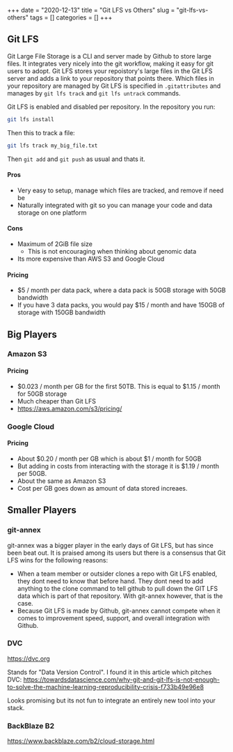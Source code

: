 +++ 
date = "2020-12-13"
title = "Git LFS vs Others"
slug = "git-lfs-vs-others" 
tags = []
categories = []
+++


## Git LFS 

Git Large File Storage is a CLI and server made by Github to store large files. It integrates very nicely into the git workflow, making it easy for git users to adopt. Git LFS stores your repoistory's large files in the Git LFS server and adds a link to your repository that points there. Which files in your repository are managed by Git LFS is specified in `.gitattributes` and manages by `git lfs track` and `git lfs untrack` commands.

Git LFS is enabled and disabled per repository. In the repository you run:

```sh
git lfs install
```

Then this to track a file:

```sh
git lfs track my_big_file.txt
```

Then `git add` and `git push` as usual and thats it.

#### Pros
- Very easy to setup, manage which files are tracked, and remove if need be
- Naturally integrated with git so you can manage your code and data storage on one platform

#### Cons
- Maximum of 2GiB file size
    - This is not encouraging when thinking about genomic data
- Its more expensive than AWS S3 and Google Cloud

#### Pricing
- $5 / month per data pack, where a data pack is 50GB storage with 50GB bandwidth
- If you have 3 data packs, you would pay $15 / month and have 150GB of storage with 150GB bandwidth

## Big Players

### Amazon S3

#### Pricing
- $0.023 / month per GB for the first 50TB. This is equal to $1.15 / month for 50GB storage
- Much cheaper than Git LFS
- https://aws.amazon.com/s3/pricing/

### Google Cloud

#### Pricing
- About $0.20 / month per GB which is about $1 / month for 50GB
- But adding in costs from interacting with the storage it is $1.19 / month per 50GB.
- About the same as Amazon S3
- Cost per GB goes down as amount of data stored increaes.

## Smaller Players

### git-annex

git-annex was a bigger player in the early days of Git LFS, but has since been beat out. It is praised among its users but there is a consensus that Git LFS wins for the following reasons:

- When a team member or outsider clones a repo with Git LFS enabled, they dont need to know that before hand. They dont need to add anything to the clone command to tell github to pull down the GIT LFS data which is part of that repository. With git-annex however, that is the case.
- Because Git LFS is made by Github, git-annex cannot compete when it comes to improvement speed, support, and overall integration with Github.

### DVC

https://dvc.org

Stands for "Data Version Control". I found it in this article which pitches DVC: https://towardsdatascience.com/why-git-and-git-lfs-is-not-enough-to-solve-the-machine-learning-reproducibility-crisis-f733b49e96e8

Looks promising but its not fun to integrate an entirely new tool into your stack.

### BackBlaze B2
https://www.backblaze.com/b2/cloud-storage.html
